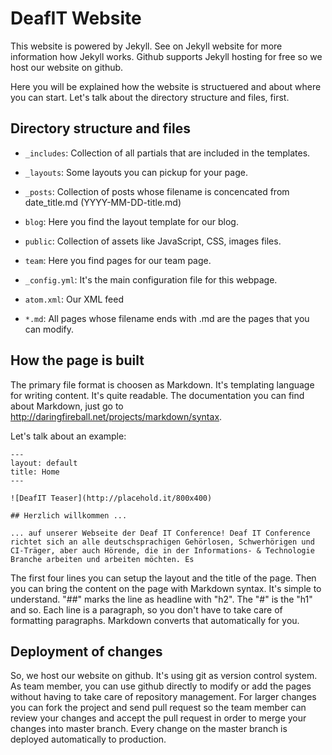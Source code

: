 # DeafIT Website

This website is powered by Jekyll. See on Jekyll website for more information how Jekyll works. 
Github supports Jekyll hosting for free so we host our website on github. 

Here you will be explained how the website is structuered and about where you can start.
Let's talk about the directory structure and files, first.


## Directory structure and files

 - `_includes`: Collection of all partials that are included in the templates.
 - `_layouts`: Some layouts you can pickup for your page.
 - `_posts`: Collection of posts whose filename is concencated from date_title.md (YYYY-MM-DD-title.md)
 - `blog`: Here you find the layout template for our blog.
 - `public`: Collection of assets like JavaScript, CSS, images files.
 - `team`: Here you find pages for our team page.

 - `_config.yml`: It's the main configuration file for this webpage. 
 - `atom.xml`: Our XML feed
 - `*.md`: All pages whose filename ends with .md are the pages that you can modify. 


## How the page is built

The primary file format is choosen as Markdown. It's templating language for writing content. 
It's quite readable. The documentation you can find about Markdown, just go to http://daringfireball.net/projects/markdown/syntax. 

Let's talk about an example:

	---
	layout: default
	title: Home
	---

	![DeafIT Teaser](http://placehold.it/800x400)

	## Herzlich willkommen ...

	... auf unserer Webseite der Deaf IT Conference! Deaf IT Conference richtet sich an alle deutschsprachigen Gehörlosen, Schwerhörigen und CI-Träger, aber auch Hörende, die in der Informations- & Technologie Branche arbeiten und arbeiten möchten. Es 

The first four lines you can setup the layout and the title of the page. Then you can bring the content on the page with Markdown syntax. It's simple to understand. "##" marks the line as headline with "h2". The "#" is the "h1" and so. Each line is a paragraph, so you don't have to take care of formatting paragraphs. Markdown converts that automatically for you.


## Deployment of changes

So, we host our website on github. It's using git as version control system. As team member, you can use github directly to modify or add the pages without having to take care of repository management. For larger changes you can fork the project and send pull request so the team member can review your changes and accept the pull request in order to merge your changes into master branch. Every change on the master branch is deployed automatically to production. 
